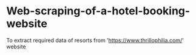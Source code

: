 # Web-scraping-of-a-hotel-booking-website
To extract required data of resorts from 'https://www.thrillophilia.com/' website
